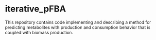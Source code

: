 # iterative_pFBA
This repository contains code implementing and describing a method for predicting metabolites with production and consumption behavior that is coupled with biomass production.
